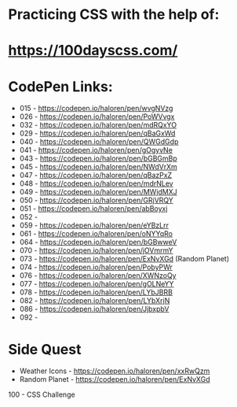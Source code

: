 # Practicing CSS with the help of:
# https://100dayscss.com/

# CodePen Links:
<!-- ###-CSS Challenge -->
- 015 - https://codepen.io/haloren/pen/wvgNVzg
- 026 - https://codepen.io/haloren/pen/PoWVvgx
- 032 - https://codepen.io/haloren/pen/mdRQxYO
- 029 - https://codepen.io/haloren/pen/qBaGxWd
- 040 - https://codepen.io/haloren/pen/QWGdGdp
- 041 - https://codepen.io/haloren/pen/gOgyvNe
- 043 - https://codepen.io/haloren/pen/bGBGmBp
- 045 - https://codepen.io/haloren/pen/NWdVrXm
- 047 - https://codepen.io/haloren/pen/qBazPxZ
- 048 - https://codepen.io/haloren/pen/mdrNLev
- 049 - https://codepen.io/haloren/pen/MWjdMXJ
- 050 - https://codepen.io/haloren/pen/GRjVRQY
- 051 - https://codepen.io/haloren/pen/abBoyxj
- 052 - 
- 059 - https://codepen.io/haloren/pen/eYBzLrr
- 061 - https://codepen.io/haloren/pen/oNYYqRo
- 064 - https://codepen.io/haloren/pen/bGBwweV
- 070 - https://codepen.io/haloren/pen/jOVmrmY
- 073 - https://codepen.io/haloren/pen/ExNvXGd (Random Planet)
- 074 - https://codepen.io/haloren/pen/PobyPWr
- 076 - https://codepen.io/haloren/pen/XWNzoQy
- 077 - https://codepen.io/haloren/pen/gOLNeYY
- 078 - https://codepen.io/haloren/pen/LYbJBRB
- 082 - https://codepen.io/haloren/pen/LYbXrjN
- 086 - https://codepen.io/haloren/pen/JjbxpbV
- 092 - 

# Side Quest
- Weather Icons - https://codepen.io/haloren/pen/xxRwQzm
- Random Planet - https://codepen.io/haloren/pen/ExNvXGd



100 - CSS Challenge